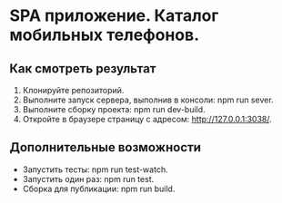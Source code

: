 SPA приложение. Каталог мобильных телефонов.
============================================

Как смотреть результат
----------------------

1. Клонируйте репозиторий.
2. Выполните запуск сервера, выполнив в консоли: npm run sever.
3. Выполните сборку проекта: npm run dev-build.
4. Откройте в браузере страницу с адресом: http://127.0.0.1:3038/.

Дополнительные возможности
--------------------------
* Запустить тесты: npm run test-watch.
* Запустить один раз: npm run test.
* Сборка для публикации: npm run build.
